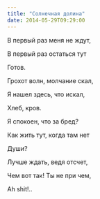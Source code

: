```yaml
---
title: "Солнечная долина"
date: 2014-05-29T09:29:00
---
```


В первый раз меня не ждут,

В первый раз остаться тут

Готов.

Грохот волн, молчание скал,

Я нашел здесь, что искал,

Хлеб, кров.

Я спокоен, что за бред?

Как жить тут, когда там нет

Души?

Лучше ждать, ведя отсчет,

Чем вот так! Ты не при чем,

Ah shit!..
